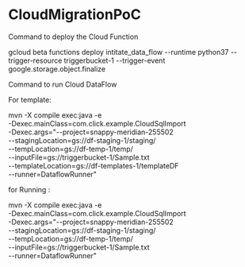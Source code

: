 # CloudMigrationPoC

Command to deploy the Cloud Function

gcloud beta functions deploy intitate_data_flow --runtime python37 --trigger-resource triggerbucket-1  --trigger-event google.storage.object.finalize

Command to run Cloud DataFlow

For template:

mvn -X compile exec:java -e \
-Dexec.mainClass=com.click.example.CloudSqlImport \
-Dexec.args="--project=snappy-meridian-255502 \
--stagingLocation=gs://df-staging-1/staging/ \
--tempLocation=gs://df-temp-1/temp/ \
--inputFile=gs://triggerbucket-1/Sample.txt \
--templateLocation=gs://df-templates-1/templateDF \
--runner=DataflowRunner"

for Running :

mvn -X compile exec:java -e \
-Dexec.mainClass=com.click.example.CloudSqlImport \
-Dexec.args="--project=snappy-meridian-255502 \
--stagingLocation=gs://df-staging-1/staging/ \
--tempLocation=gs://df-temp-1/temp/ \
--inputFile=gs://triggerbucket-1/Sample.txt \
--runner=DataflowRunner"

